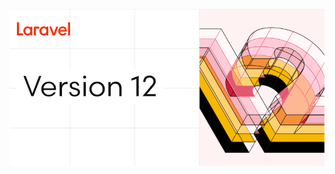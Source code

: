 ![alt text](https://github.com/awi28id/laravel12-starter/blob/master/public/assets/images/laravel12.png?raw=true)
